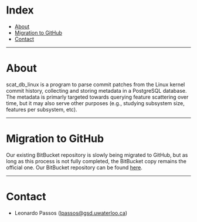 # Index

  + [About](#about)
  + [Migration to GitHub](#migration-to-github)
  + [Contact](#contact)

---
# About

scat_db_linux is a program to parse commit patches from the Linux kernel commit history, collecting and storing metadata in a PostgreSQL database. The metadata is primarly targeted towards querying feature scattering over time, but it may also serve other purposes (e.g., studying subsystem size, features per subsystem, etc).

---
# Migration to GitHub

Our existing BitBucket repository is slowly being migrated to GitHub,
but as long as this process is not fully completed, the BitBucket
copy remains the official one. Our BitBucket repository can be found
[here](https://bitbucket.org/lpassos/scat_db_linux).

---
# Contact

 + Leonardo Passos (lpassos@gsd.uwaterloo.ca)

